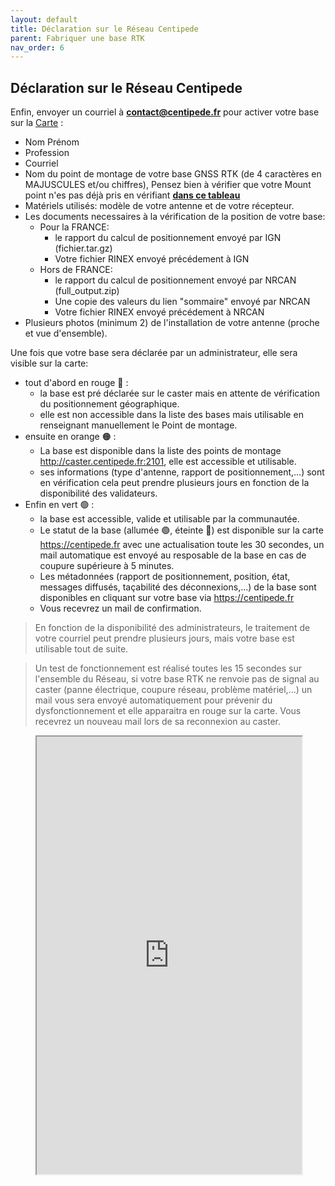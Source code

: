 ```yaml
---
layout: default
title: Déclaration sur le Réseau Centipede
parent: Fabriquer une base RTK
nav_order: 6
---
```


## Déclaration sur le Réseau Centipede

Enfin, envoyer un courriel à [**contact@centipede.fr**](mailto:contact@centipede.fr) pour activer votre base sur la [Carte](https://centipede.fr) :

* Nom Prénom
* Profession
* Courriel
* Nom du point de montage de votre base GNSS RTK (de 4 caractères en MAJUSCULES et/ou chiffres), Pensez bien à vérifier que votre Mount point n'es pas déjà pris en vérifiant **[dans ce tableau](https://logs.centipede.fr/d/eQQ2q6_4k/mount-point?orgId=1&viewPanel=2)**
* Matériels utilisés: modèle de votre antenne et de votre récepteur.
* Les documents necessaires à la vérification de la position de votre base:
  * Pour la FRANCE:
    * le rapport du calcul de positionnement envoyé par IGN (fichier.tar.gz)
    * Votre fichier RINEX envoyé précédement à IGN
  * Hors de FRANCE:
    * le rapport du calcul de positionnement envoyé par NRCAN (full_output.zip)
    * Une copie des valeurs du lien "sommaire" envoyé par NRCAN
    * Votre fichier RINEX envoyé précédement à NRCAN
* Plusieurs photos (minimum 2) de l'installation de votre antenne (proche et vue d'ensemble).

Une fois que votre base sera déclarée par un administrateur, elle sera visible sur la carte:
* tout d'abord en rouge 🔴 : 
  * la base est pré déclarée sur le caster mais en attente de vérification du positionnement géographique.
  * elle est non accessible dans la liste des bases mais utilisable en renseignant manuellement le Point de montage.
* ensuite en orange 🟠 : 
  * La base est disponible dans la liste des points de montage http://caster.centipede.fr:2101, elle est accessible et utilisable.
  * ses informations (type d'antenne, rapport de positionnement,...) sont en vérification cela peut prendre plusieurs jours en fonction de la disponibilité des validateurs.
* Enfin en vert 🟢 : 
  * la base est accessible, valide et utilisable par la communautée.
  * Le statut de la base (allumée 🟢, éteinte 🔴) est disponible sur la carte https://centipede.fr avec une actualisation toute les 30 secondes, un mail automatique est envoyé au resposable de la base en cas de coupure supérieure à 5 minutes.
  * Les métadonnées (rapport de positionnement, position, état, messages diffusés, taçabilité des déconnexions,...) de la base sont disponibles en cliquant sur votre base via https://centipede.fr
  * Vous recevrez un mail de confirmation.

> En fonction de la disponibilité des administrateurs, le traitement de votre courriel peut prendre plusieurs jours, mais votre base est utilisable tout de suite.

> Un test de fonctionnement est réalisé toutes les 15 secondes sur l'ensemble du Réseau, si votre base RTK ne renvoie pas de signal au caster (panne électrique, coupure réseau, problème matériel,...) un mail vous sera envoyé automatiquement pour prévenir du dysfonctionnement et elle apparaitra en rouge sur la carte. Vous recevrez un nouveau mail lors de sa reconnexion au caster.


<figure class="map">
  <iframe src="https://centipede.fr/index.php/view/map/?repository=cent&project=centipede" width="100%" height="700" allowfullscreen="true"> </iframe>
</figure>
